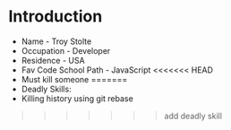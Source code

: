 Introduction
==========
* Name - Troy Stolte
* Occupation - Developer
* Residence - USA
* Fav Code School Path - JavaScript
<<<<<<< HEAD
* Must kill someone
=======
* Deadly Skills:
*   Killing history using git rebase
>>>>>>> add deadly skill
